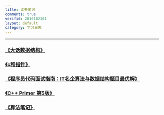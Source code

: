 ```yaml
---
title: 读书笔记
comments: true
verifid: 2016102301
layout: default
category: 学习日志
---
```


---

### [《大话数据结构》](http://github.com/KevinsBobo/book_code/tree/master/data_structure/)

### [《c和指针》](http://github.com/KevinsBobo/book_code/tree/master/pointers_on_c/)

### [《程序员代码面试指南：IT名企算法与数据结构题目最优解》](http://github.com/KevinsBobo/book_code/tree/master/zuocodebook/)

### [《C++ Primer 第5版》](http://github.com/KevinsBobo/book_code/tree/master/cpp_primer/)

### [《算法笔记》](http://github.com/KevinsBobo/book_code/tree/master/algorithm_note/)
